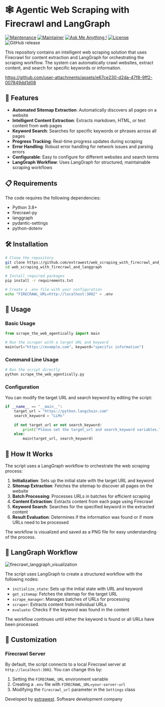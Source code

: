 # 🕸️ Agentic Web Scraping with Firecrawl and LangGraph

[![Maintenance](https://img.shields.io/badge/Maintained%3F-yes-green.svg)]()
[![Maintainer](https://img.shields.io/static/v1?label=Yevhen%20Ruban&message=Maintainer&color=red)](mailto:yevhen.ruban@extrawest.com)
[![Ask Me Anything !](https://img.shields.io/badge/Ask%20me-anything-1abc9c.svg)]()
[![License](https://img.shields.io/badge/License-Apache_2.0-blue.svg)](https://opensource.org/licenses/Apache-2.0)
![GitHub release](https://img.shields.io/badge/release-v1.0.0-blue)


This repository contains an intelligent web scraping solution that uses Firecrawl for content extraction and LangGraph for orchestrating the scraping workflow. 
The system can automatically crawl websites, extract content, and search for specific keywords or information.




https://github.com/user-attachments/assets/e67ce230-d2da-47f8-9ff2-007849dd1d08




## 🚀 Features

- **Automated Sitemap Extraction**: Automatically discovers all pages on a website
- **Intelligent Content Extraction**: Extracts markdown, HTML, or text content from web pages
- **Keyword Search**: Searches for specific keywords or phrases across all pages
- **Progress Tracking**: Real-time progress updates during scraping
- **Error Handling**: Robust error handling for network issues and parsing errors
- **Configurable**: Easy to configure for different websites and search terms
- **LangGraph Workflow**: Uses LangGraph for structured, maintainable scraping workflows

## 📋 Requirements

The code requires the following dependencies:
- Python 3.8+
- firecrawl-py
- langgraph
- pydantic-settings
- python-dotenv

## 🛠️ Installation

```bash
# Clone the repository
git clone https://github.com/extrawest/web_scraping_with_firecrawl_and_langgraph.git
cd web_scraping_with_firecrawl_and_langgraph

# Install required packages
pip install -r requirements.txt

# Create a .env file with your configuration
echo "FIRECRAWL_URL=http://localhost:3002" > .env
```

## 📝 Usage

### Basic Usage

```python
from scrape_the_web_agentically import main

# Run the scraper with a target URL and keyword
main(url="https://example.com", keyword="specific information")
```

### Command Line Usage

```bash
# Run the script directly
python scrape_the_web_agentically.py
```

### Configuration

You can modify the target URL and search keyword by editing the script:

```python
if __name__ == "__main__":
    target_url = "https://python.langchain.com"
    search_keyword = "LLMs"
    
    if not target_url or not search_keyword:
        print("Please set the target_url and search_keyword variables.")
    else:
        main(target_url, search_keyword)
```

## 🧠 How It Works

The script uses a LangGraph workflow to orchestrate the web scraping process:

1. **Initialization**: Sets up the initial state with the target URL and keyword
2. **Sitemap Extraction**: Fetches the sitemap to discover all pages on the website
3. **Batch Processing**: Processes URLs in batches for efficient scraping
4. **Content Extraction**: Extracts content from each page using Firecrawl
5. **Keyword Search**: Searches for the specified keyword in the extracted content
6. **Result Evaluation**: Determines if the information was found or if more URLs need to be processed

The workflow is visualized and saved as a PNG file for easy understanding of the process.

## 🔄 LangGraph Workflow

![firecrawl_langgraph_visualization](https://github.com/user-attachments/assets/0182b399-cb9d-40ef-bf10-02045f92c370)


The script uses LangGraph to create a structured workflow with the following nodes:

- `initialize_state`: Sets up the initial state with URL and keyword
- `get_sitemap`: Fetches the sitemap for the target URL
- `scrape_manager`: Manages batches of URLs for processing
- `scraper`: Extracts content from individual URLs
- `evaluate`: Checks if the keyword was found in the content

The workflow continues until either the keyword is found or all URLs have been processed.

## 🔧 Customization

### Firecrawl Server

By default, the script connects to a local Firecrawl server at `http://localhost:3002`. You can change this by:

1. Setting the `FIRECRAWL_URL` environment variable
2. Creating a `.env` file with `FIRECRAWL_URL=your-server-url`
3. Modifying the `firecrawl_url` parameter in the `Settings` class

Developed by [extrawest](https://extrawest.com/). Software development company
